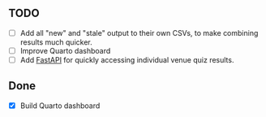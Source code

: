 ## TODO

-   [ ] Add all "new" and "stale" output to their own CSVs, to make combining results much quicker.
-   [ ] Improve Quarto dashboard
-   [ ] Add [FastAPI](https://fastapi.tiangolo.com/) for quickly accessing individual venue quiz results.

## Done

-   [x] Build Quarto dashboard

